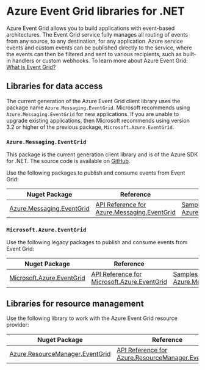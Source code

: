# Azure Event Grid libraries for .NET

Azure Event Grid allows you to build applications with event-based architectures. The Event Grid service fully manages all routing of events from any source, to any destination, for any application. Azure service events and custom events can be published directly to the service, where the events can then be filtered and sent to various recipients, such as built-in handlers or custom webhooks. To learn more about Azure Event Grid: [What is Event Grid?](https://docs.microsoft.com/azure/event-grid/overview)

## Libraries for data access

The current generation of the Azure Event Grid client library uses the package name `Azure.Messaging.EventGrid`.  Microsoft recommends using `Azure.Messaging.EventGrid` for new applications.  If you are unable to upgrade existing applications, then Microsoft recommends using version 3.2 or higher of the previous package, `Microsoft.Azure.EventGrid`.

### `Azure.Messaging.EventGrid`

This package is the current generation client library and is of the Azure SDK for .NET. The source code is available on [GitHub](https://github.com/Azure/azure-sdk-for-net/tree/main/sdk/eventgrid/Azure.Messaging.EventGrid).

Use the following packages to publish and consume events from Event Grid:

| Nuget Package | Reference | Samples |
|--------------------------------------|---------------------------------------------------------------|-------------------------------------------------------------------------------|
| [Azure.Messaging.EventGrid](https://www.nuget.org/packages/Azure.Messaging.EventGrid)  |  [API Reference for Azure.Messaging.EventGrid](https://docs.microsoft.com/dotnet/api/azure.messaging.eventgrid?view=azure-dotnet)  |  [Samples for Azure.Messaging.EventGrid](https://github.com/Azure/azure-sdk-for-net/tree/main/sdk/eventgrid/Azure.Messaging.EventGrid/samples) |

### `Microsoft.Azure.EventGrid`

Use the following legacy packages to publish and consume events from Event Grid:

| Nuget Package | Reference | Samples |
|--------------------------------------|---------------------------------------------------------------|-------------------------------------------------------------------------------|
| [Microsoft.Azure.EventGrid](https://www.nuget.org/packages/Microsoft.Azure.EventGrid)  |  [API Reference for Microsoft.Azure.EventGrid](https://docs.microsoft.com/dotnet/api/microsoft.azure.eventgrid?view=azure-dotnet)  |  [Samples for Azure.Messaging.EventGrid](https://github.com/Azure-Samples/event-grid-dotnet-publish-consume-events/tree/master/)  |

## Libraries for resource management

Use the following library to work with the Azure Event Grid resource provider:

| Nuget Package | Reference |
|--------------------------------------|---------------------------------------------------------------|
| [Azure.ResourceManager.EventGrid](https://www.nuget.org/packages/Azure.ResourceManager.EventGrid)  | [API Reference for Azure.ResourceManager.EventGrid](https://learn.microsoft.com/dotnet/api/azure.resourcemanager.eventgrid?view=azure-dotnet)  |
